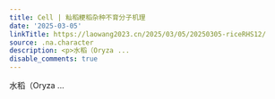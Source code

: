 ```yaml
---
title: Cell | 籼稻粳稻杂种不育分子机理
date: '2025-03-05'
linkTitle: https://laowang2023.cn/2025/03/05/20250305-riceRHS12/
source: .na.character
description: <p>水稻（Oryza ...
disable_comments: true
---
```

<p>水稻（Oryza ...